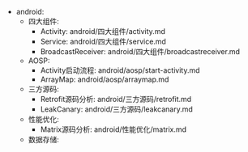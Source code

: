   - android:
    - 四大组件:
      - Activity: android/四大组件/activity.md
      - Service: android/四大组件/service.md
      - BroadcastReceiver: android/四大组件/broadcastreceiver.md
    - AOSP:
      - Activity启动流程: android/aosp/start-activity.md
      - ArrayMap: android/aosp/arraymap.md
    - 三方源码:
      - Retrofit源码分析: android/三方源码/retrofit.md
      - LeakCanary: android/三方源码/leakcanary.md
    - 性能优化:
      - Matrix源码分析: android/性能优化/matrix.md
    - 数据存储:
